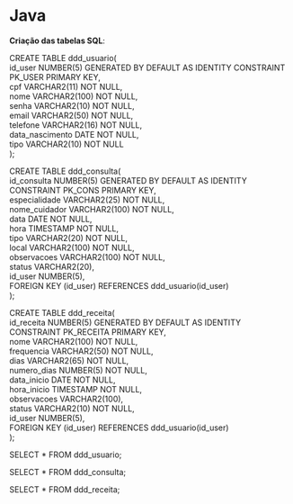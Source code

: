 # Java

**Criação das tabelas SQL**:

CREATE TABLE ddd_usuario(<br/>
	id_user NUMBER(5) GENERATED BY DEFAULT AS IDENTITY CONSTRAINT PK_USER PRIMARY KEY,<br/>
  	cpf VARCHAR2(11) NOT NULL,<br/>
	nome VARCHAR2(100) NOT NULL,<br/>
	senha VARCHAR2(10) NOT NULL,<br/>
	email VARCHAR2(50) NOT NULL,<br/>
	telefone VARCHAR2(16) NOT NULL,<br/>
	data_nascimento DATE NOT NULL,<br/>
	tipo VARCHAR2(10) NOT NULL<br/>
);

CREATE TABLE ddd_consulta(<br/>
	id_consulta NUMBER(5) GENERATED BY DEFAULT AS IDENTITY CONSTRAINT PK_CONS PRIMARY KEY,<br/>
	especialidade VARCHAR2(25) NOT NULL,<br/>
	nome_cuidador VARCHAR2(100) NOT NULL,<br/>
	data DATE NOT NULL,<br/>
	hora TIMESTAMP NOT NULL,<br/>
	tipo VARCHAR2(20) NOT NULL,<br/>
	local VARCHAR2(100) NOT NULL,<br/>
	observacoes VARCHAR2(100) NOT NULL,<br/>
	status VARCHAR2(20),<br/>
	id_user NUMBER(5),<br/>
	FOREIGN KEY (id_user) REFERENCES ddd_usuario(id_user)<br/>
);

CREATE TABLE ddd_receita(<br/>
	id_receita NUMBER(5) GENERATED BY DEFAULT AS IDENTITY CONSTRAINT PK_RECEITA PRIMARY KEY,<br/>
	nome VARCHAR2(100) NOT NULL,<br/>
	frequencia VARCHAR2(50) NOT NULL,<br/>
	dias VARCHAR2(65) NOT NULL,<br/>
	numero_dias NUMBER(5) NOT NULL,<br/>
	data_inicio DATE NOT NULL,<br/>
	hora_inicio TIMESTAMP NOT NULL,<br/>
	observacoes VARCHAR2(100),<br/>
	status VARCHAR2(10) NOT NULL,<br/>
	id_user NUMBER(5),<br/>
	FOREIGN KEY (id_user) REFERENCES ddd_usuario(id_user)<br/>
);

SELECT * FROM ddd_usuario;

SELECT * FROM ddd_consulta;

SELECT * FROM ddd_receita;
